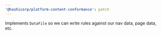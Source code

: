 ```yaml
---
'@hashicorp/platform-content-conformance': patch
---
```


Implements `DataFile` so we can write rules against our nav data, page data, etc.

